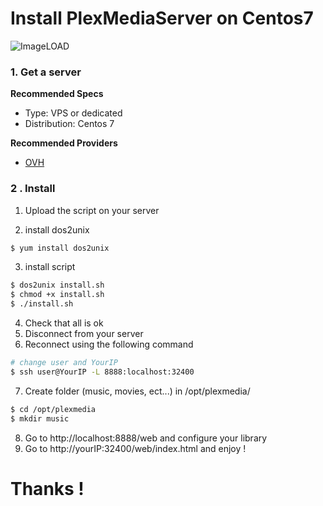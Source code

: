# Install PlexMediaServer on Centos7
![ImageLOAD](https://forum.openmediavault.org/index.php/Attachment/6587-Capture-JPG/)

### 1. Get a server

**Recommended Specs**

* Type: VPS or dedicated
* Distribution: Centos 7

**Recommended Providers**

* [OVH](https://www.ovh.com/)

### 2 . Install

1. Upload the script on your server

2. install dos2unix

```bash
$ yum install dos2unix
```

3. install script 

```bash
$ dos2unix install.sh
$ chmod +x install.sh
$ ./install.sh
```
4. Check that all is ok
5. Disconnect from your server
6. Reconnect using the following command

```bash
# change user and YourIP
$ ssh user@YourIP -L 8888:localhost:32400
```

7. Create folder (music, movies, ect...) in /opt/plexmedia/
```bash
$ cd /opt/plexmedia
$ mkdir music
```

8. Go to http://localhost:8888/web and configure your library
9. Go to http://yourIP:32400/web/index.html and enjoy !


# Thanks !




